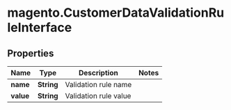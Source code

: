 # magento.CustomerDataValidationRuleInterface

## Properties
Name | Type | Description | Notes
------------ | ------------- | ------------- | -------------
**name** | **String** | Validation rule name | 
**value** | **String** | Validation rule value | 


